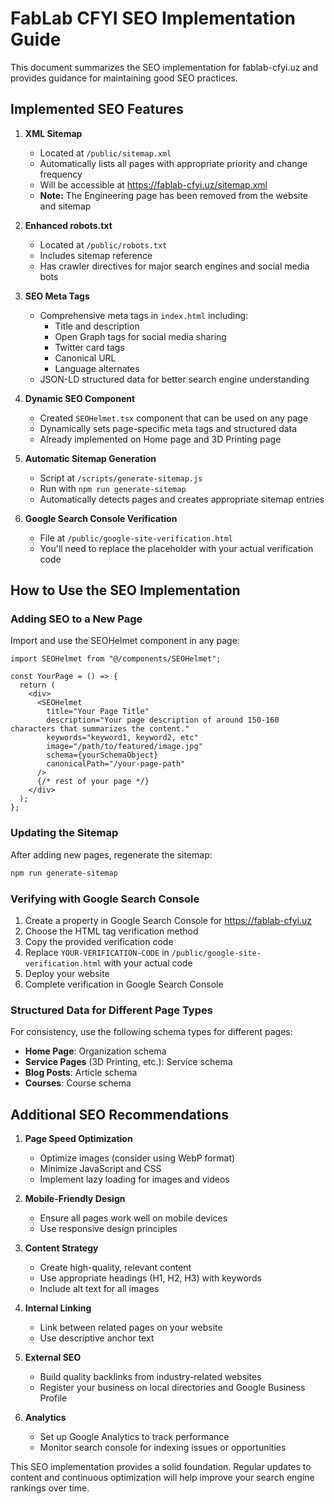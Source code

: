 # FabLab CFYI SEO Implementation Guide

This document summarizes the SEO implementation for fablab-cfyi.uz and provides guidance for maintaining good SEO practices.

## Implemented SEO Features

1. **XML Sitemap**
   - Located at `/public/sitemap.xml`
   - Automatically lists all pages with appropriate priority and change frequency
   - Will be accessible at https://fablab-cfyi.uz/sitemap.xml
   - **Note:** The Engineering page has been removed from the website and sitemap

2. **Enhanced robots.txt**
   - Located at `/public/robots.txt`
   - Includes sitemap reference
   - Has crawler directives for major search engines and social media bots

3. **SEO Meta Tags**
   - Comprehensive meta tags in `index.html` including:
     - Title and description
     - Open Graph tags for social media sharing
     - Twitter card tags
     - Canonical URL
     - Language alternates
   - JSON-LD structured data for better search engine understanding

4. **Dynamic SEO Component**
   - Created `SEOHelmet.tsx` component that can be used on any page
   - Dynamically sets page-specific meta tags and structured data
   - Already implemented on Home page and 3D Printing page

5. **Automatic Sitemap Generation**
   - Script at `/scripts/generate-sitemap.js`
   - Run with `npm run generate-sitemap`
   - Automatically detects pages and creates appropriate sitemap entries

6. **Google Search Console Verification**
   - File at `/public/google-site-verification.html`
   - You'll need to replace the placeholder with your actual verification code

## How to Use the SEO Implementation

### Adding SEO to a New Page

Import and use the SEOHelmet component in any page:

```tsx
import SEOHelmet from "@/components/SEOHelmet";

const YourPage = () => {
  return (
    <div>
      <SEOHelmet
        title="Your Page Title"
        description="Your page description of around 150-160 characters that summarizes the content."
        keywords="keyword1, keyword2, etc"
        image="/path/to/featured/image.jpg"
        schema={yourSchemaObject}
        canonicalPath="/your-page-path"
      />
      {/* rest of your page */}
    </div>
  );
};
```

### Updating the Sitemap

After adding new pages, regenerate the sitemap:

```bash
npm run generate-sitemap
```

### Verifying with Google Search Console

1. Create a property in Google Search Console for https://fablab-cfyi.uz
2. Choose the HTML tag verification method
3. Copy the provided verification code
4. Replace `YOUR-VERIFICATION-CODE` in `/public/google-site-verification.html` with your actual code
5. Deploy your website
6. Complete verification in Google Search Console

### Structured Data for Different Page Types

For consistency, use the following schema types for different pages:

- **Home Page**: Organization schema
- **Service Pages** (3D Printing, etc.): Service schema
- **Blog Posts**: Article schema
- **Courses**: Course schema

## Additional SEO Recommendations

1. **Page Speed Optimization**
   - Optimize images (consider using WebP format)
   - Minimize JavaScript and CSS
   - Implement lazy loading for images and videos

2. **Mobile-Friendly Design**
   - Ensure all pages work well on mobile devices
   - Use responsive design principles

3. **Content Strategy**
   - Create high-quality, relevant content
   - Use appropriate headings (H1, H2, H3) with keywords
   - Include alt text for all images

4. **Internal Linking**
   - Link between related pages on your website
   - Use descriptive anchor text

5. **External SEO**
   - Build quality backlinks from industry-related websites
   - Register your business on local directories and Google Business Profile

6. **Analytics**
   - Set up Google Analytics to track performance
   - Monitor search console for indexing issues or opportunities

This SEO implementation provides a solid foundation. Regular updates to content and continuous optimization will help improve your search engine rankings over time. 
